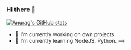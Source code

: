 ### Hi there 👋

[![Anurag's GitHub stats](https://github-readme-stats.vercel.app/api?username=AlekGDEV&show_icons=true&theme=midnight-purple)](https://github.com/anuraghazra/github-readme-stats)

- 🔭 I’m currently working on own projects.
- 🌱 I’m currently learning NodeJS, Python.
-->
